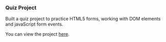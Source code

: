 ### Quiz Project

Built a quiz project to practice HTML5 forms, working with DOM elements and javaScript form events.

You can view the project [here](https://jideigwebuike.github.io/javascript_quiz_project/).
